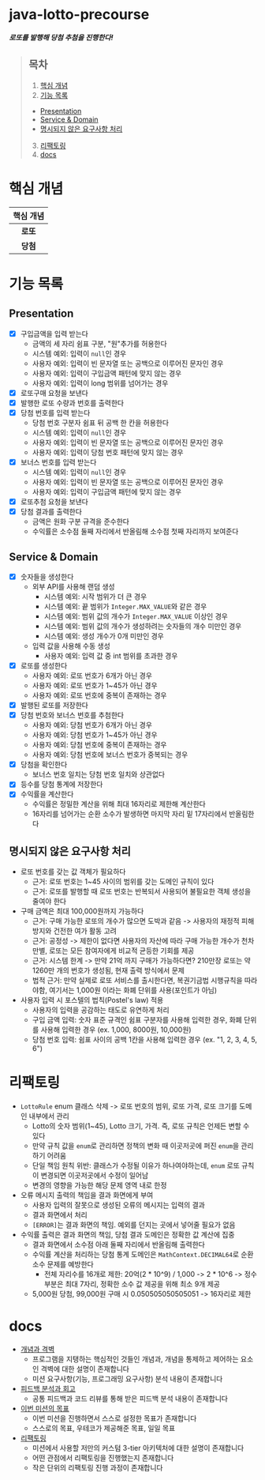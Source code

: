 # java-lotto-precourse

***로또를 발행해 당첨 추첨을 진행한다!***

> ## 목차
> 1. [핵심 개념](#핵심-개념)
> 2. [기능 목록](#service--domain)
>   - [Presentation](#presentation)
>   - [Service & Domain](#service--domain)
>   - [명시되지 않은 요구사항 처리](#명시되지-않은-요구사항-처리)
> 3. [리팩토링](#리팩토링)
> 4. [docs](#docs)

# 핵심 개념
| 핵심 개념  |
|:------:|
| **로또** |
| **당첨** |

# 기능 목록
## Presentation
- [x] 구입금액을 입력 받는다
  - 금액의 세 자리 쉼표 구분, "원"추가를 허용한다 
  - 시스템 예외: 입력이 `null`인 경우 
  - 사용자 예외: 입력이 빈 문자열 또는 공백으로 이루어진 문자인 경우
  - 사용자 예외: 입력이 구입금액 패턴에 맞지 않는 경우
  - 사용자 예외: 입력이 long 범위를 넘어가는 경우
- [x] 로또구매 요청을 보낸다
- [x] 발행한 로또 수량과 번호를 출력한다
- [x] 당첨 번호를 입력 받는다
  - 당첨 번호 구분자 쉼표 뒤 공백 한 칸을 허용한다
  - 시스템 예외: 입력이 `null`인 경우
  - 사용자 예외: 입력이 빈 문자열 또는 공백으로 이루어진 문자인 경우
  - 사용자 예외: 입력이 당첨 번호 패턴에 맞지 않는 경우
- [x] 보너스 번호를 입력 받는다
  - 시스템 예외: 입력이 `null`인 경우
  - 사용자 예외: 입력이 빈 문자열 또는 공백으로 이루어진 문자인 경우
  - 사용자 예외: 입력이 구입금액 패턴에 맞지 않는 경우 
- [x] 로또추첨 요청을 보낸다
- [x] 당첨 결과를 출력한다
  - 금액은 원화 구분 규격을 준수한다
  - 수익률은 소수점 둘째 자리에서 반올림해 소수점 첫째 자리까지 보여준다

## Service & Domain
- [x] 숫자들을 생성한다
  - 외부 API를 사용해 랜덤 생성
    - 시스템 예외: 시작 범위가 더 큰 경우
    - 시스템 예외: 끝 범위가 `Integer.MAX_VALUE`와 같은 경우
    - 시스템 예외: 범위 값의 개수가 `Integer.MAX_VALUE` 이상인 경우
    - 시스템 예외: 범위 값의 개수가 생성하려는 숫자들의 개수 미만인 경우
    - 시스템 예외: 생성 개수가 0개 미만인 경우
  - 입력 값을 사용해 수동 생성
    - 사용자 예외: 입력 값 중 int 범위를 초과한 경우
- [x] 로또를 생성한다
  - 사용자 예외: 로또 번호가 6개가 아닌 경우
  - 사용자 예외: 로또 번호가 1~45가 아닌 경우
  - 사용자 예외: 로또 번호에 중복이 존재하는 경우
- [x] 발행된 로또를 저장한다
- [x] 당첨 번호와 보너스 번호를 추첨한다
  - 사용자 예외: 당첨 번호가 6개가 아닌 경우 
  - 사용자 예외: 당첨 번호가 1~45가 아닌 경우 
  - 사용자 예외: 당첨 번호에 중복이 존재하는 경우
  - 사용자 예외: 당첨 번호에 보너스 번호가 중복되는 경우
- [x] 당첨을 확인한다
  - 보너스 번호 일치는 당첨 번호 일치와 상관없다
- [x] 등수를 당첨 통계에 저장한다
- [x] 수익률을 계산한다
  - 수익률은 정밀한 계산을 위해 최대 16자리로 제한해 계산한다
  - 16자리를 넘어가는 순환 소수가 발생하면 마지막 자리 밑 17자리에서 반올림한다

## 명시되지 않은 요구사항 처리
- 로또 번호를 갖는 값 객체가 필요하다
  - 근거: 로또 번호는 1~45 사이의 범위를 갖는 도메인 규칙이 있다
  - 근거: 로또를 발행할 때 로또 번호는 반복되서 사용되어 불필요한 객체 생성을 줄여야 한다
- 구매 금액은 최대 100,000원까지 가능하다
  - 근거: 구매 가능한 로또의 개수가 많으면 도박과 같음 -> 사용자의 재정적 피해 방지와 건전한 여가 활동 고려
  - 근거: 공정성 -> 제한이 없다면 사용자의 자산에 따라 구매 가능한 개수가 천차만별, 로또는 모든 참여자에게 비교적 균등한 기회를 제공
  - 근거: 시스템 한계 -> 만약 21억 까지 구매가 가능하다면? 210만장 로또는 약 1260만 개의 번호가 생성됨, 현재 출력 방식에서 문제 
  - 법적 근거: 만약 실제로 로또 서비스를 출시한다면, 복권기금법 시행규칙을 따라야함, 여기서는 1,000원 이라는 화폐 단위를 사용(포인트가 아님)
- 사용자 입력 시 포스텔의 법칙(Postel's law) 적용
  - 사용자의 입력을 공감하는 태도로 유연하게 처리
  - 구입 금액 입력: 숫자 표준 규격인 쉼표 구분자를 사용해 입력한 경우, 화폐 단위를 사용해 입력한 경우 (ex. 1,000, 8000원, 10,000원)
  - 당첨 번호 입력: 쉼표 사이의 공백 1칸을 사용해 입력한 경우 (ex. "1, 2, 3, 4, 5, 6")

# 리팩토링
- `LottoRule` enum 클래스 삭제 -> 로또 번호의 범위, 로또 가격, 로또 크기를 도메인 내부에서 관리
  - Lotto의 숫자 범위(1~45), Lotto 크기, 가격. 즉, 로또 규칙은 언제든 변할 수 있다
  - 만약 규칙 값을 `enum`로 관리하면 정책의 변화 때 이곳저곳에 퍼진 `enum`을 관리하기 어려움
  - 단일 책임 원칙 위반: 클래스가 수정될 이유가 하나여야하는데, `enum` 로또 규칙이 변경되면 이곳저곳에서 수정이 일어남
  - 변경의 영향을 가능한 해당 문제 영역 내로 한정
- 오류 메시지 출력의 책임을 결과 화면에게 부여
  - 사용자 입력의 잘못으로 생성된 오류의 메시지는 입력의 결과
  - 결과 화면에서 처리
  - `[ERROR]`는 결과 화면의 책임. 예외를 던지는 곳에서 넣어줄 필요가 없음
- 수익률 출력은 결과 화면의 책임, 당첨 결과 도메인은 정확한 값 계산에 집중
  - 결과 화면에서 소수점 아래 둘째 자리에서 반올림해 출력한다
  - 수익률 계산을 처리하는 당첨 통계 도메인은 `MathContext.DECIMAL64`로 순환 소수 문제를 예방한다
    - 전체 자리수를 16개로 제한: 20억(2 * 10^9) / 1,000 -> 2 * 10^6 -> 정수 부분은 최대 7자리, 정확한 소수 값 제공을 위해 최소 9개 제공
  - 5,000원 당첨, 99,000원 구매 시 0.050505050505051 -> 16자리로 제한

# docs
- [개념과 격벽](https://github.com/ykmxxi/java-lotto-7/blob/ykmxxi/docs/concept-bulkhead.md)
  - 프로그램을 지탱하는 핵심적인 것들인 개념과, 개념을 통제하고 제어하는 요소인 격벽에 대한 설명이 존재합니다
  - 미션 요구사항(기능, 프로그래밍 요구사항) 분석 내용이 존재합니다
- [피드백 분석과 회고](https://github.com/ykmxxi/java-lotto-7/blob/ykmxxi/docs/feedback.md)
  - 공통 피드백과 코드 리뷰를 통해 받은 피드백 분석 내용이 존재합니다
- [이번 미션의 목표](https://github.com/ykmxxi/java-lotto-7/blob/ykmxxi/docs/goals.md)
  - 이번 미션을 진행하면서 스스로 설정한 목표가 존재합니다
  - 스스로의 목표, 우테코가 제공해준 목표, 일일 목표
- [리팩토링](https://github.com/ykmxxi/java-lotto-7/blob/ykmxxi/docs/refactoring.md)
  - 미션에서 사용할 저만의 커스텀 3-tier 아키텍처에 대한 설명이 존재합니다
  - 어떤 관점에서 리팩토링을 진행했는지 존재합니다
  - 작은 단위의 리팩토링 진행 과정이 존재합니다

